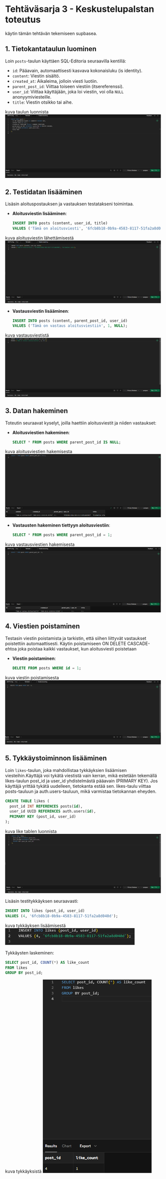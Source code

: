 # Tehtäväsarja 3 - Keskustelupalstan toteutus

käytin tämän tehtävän tekemiseen supbasea.

## 1. Tietokantataulun luominen

Loin `posts`-taulun käyttäen SQL-Editoria seuraavilla kentillä:
- `id`: Pääavain, automaattisesti kasvava kokonaisluku (is identity).
- `content`: Viestin sisältö.
- `created_at`: Aikaleima, jolloin viesti luotiin.
- `parent_post_id`: Viittaa toiseen viestiin (itsereferenssi).
- `user_id`: Viittaa käyttäjään, joka loi viestin, voi olla `NULL`          anonyymiviesteille.
- `title`: Viestin otsikko tai aihe.

kuva taulun luonnista
![alt text](<Näyttökuva 2024-10-21 220238.png>)
## 2. Testidatan lisääminen

Lisäsin aloituspostauksen ja vastauksen testatakseni toimintaa.

- **Aloitusviestin lisääminen**:
  ```sql
  INSERT INTO posts (content, user_id, title) 
  VALUES ('Tämä on aloitusviesti', '6fcb8b18-0b9a-4583-8117-51fa2a8d040d', 'Ensimmäinen aihe');
  ```

kuva aloitusviestin lähettämisestä
![alt text](<Näyttökuva 2024-10-21 220406.png>)

- **Vastausviestin lisääminen**:
  ```sql
  INSERT INTO posts (content, parent_post_id, user_id) 
  VALUES ('Tämä on vastaus aloitusviestiin', 1, NULL);
  ```

kuva vastausviestistä
![alt text](<Näyttökuva 2024-10-21 220455.png>)



## 3. Datan hakeminen

Toteutin seuraavat kyselyt, joilla haettiin aloitusviestit ja niiden vastaukset:

- **Aloitusviestien hakeminen**:
  ```sql
  SELECT * FROM posts WHERE parent_post_id IS NULL;
  ```

kuva aloitusviestien hakemisesta
![alt text](<Näyttökuva 2024-10-21 220644.png>)

- **Vastausten hakeminen tiettyyn aloitusviestiin**:
  ```sql
  SELECT * FROM posts WHERE parent_post_id = 1;
  ```

kuva vastausviestien hakemisesta
![alt text](<Näyttökuva 2024-10-21 220711.png>)

## 4. Viestien poistaminen

Testasin viestin poistamista ja tarkistin, että siihen liittyvät vastaukset poistettiin automaattisesti. Käytin poistamiseen ON DELETE CASCADE-ehtoa joka poistaa
kaikki vastaukset, kun aloitusviesti poistetaan

- **Viestin poistaminen**:
  ```sql
  DELETE FROM posts WHERE id = 1;
  ```

kuva viestin poistamisesta
![alt text](<Näyttökuva 2024-10-21 220752.png>)

## 5. Tykkäystoiminnon lisääminen

Loin `likes`-taulun, joka mahdollistaa tykkäyksien lisäämisen viesteihin.Käyttäjä voi tykätä viestistä vain kerran, mikä estetään tekemällä likes-taulun post_id ja user_id yhdistelmästä pääavain (PRIMARY KEY). Jos käyttäjä yrittää tykätä uudelleen, tietokanta estää sen. likes-taulu viittaa posts-tauluun ja auth.users-tauluun, mikä varmistaa tietokannan eheyden.

```sql
CREATE TABLE likes (
  post_id INT REFERENCES posts(id),
  user_id UUID REFERENCES auth.users(id),
  PRIMARY KEY (post_id, user_id)
);
```
kuva like tablen luonnista
![alt text](<Näyttökuva 2024-10-21 220911.png>)

Lisäsin testitykkäyksen seuraavasti:

```sql
INSERT INTO likes (post_id, user_id) 
VALUES (4, '6fcb8b18-0b9a-4583-8117-51fa2a8d040d');
```

kuva tykkäyksen lisäämisestä
![alt text](<Näyttökuva 2024-10-21 221257.png>)

Tykkäysten laskeminen:

```sql
SELECT post_id, COUNT(*) AS like_count 
FROM likes 
GROUP BY post_id;
```

kuva tykkäyksistä
![alt text](<Näyttökuva 2024-10-21 221509.png>)
